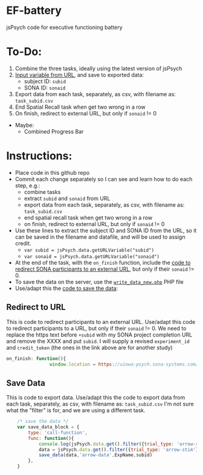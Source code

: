 # EF-battery
jsPsych code for executive functioning battery

# To-Do:

1. Combine the three tasks, ideally using the latest version of jsPsych
1. [Input variable from URL](https://www.jspsych.org/7.3/reference/jspsych-data/#jspsychdataurlvariables), and save to exported data: 
    - subject ID: `subid`
    - SONA ID: `sonaid`
1. Export data from each task, separately, as csv, with filename as: `task_subid.csv`
1. End Spatial Recall task when get two wrong in a row
1. On finish, redirect to external URL, but only if `sonaid` != 0
- Maybe:
    - Combined Progress Bar

# Instructions:

- Place code in this github repo
- Commit each change separately so I can see and learn how to do each step, e.g.:
    - combine tasks
    - extract `subid` and `sonaid` from URL
    - export data from each task, separately, as csv, with filename as: `task_subid.csv`
    - end spatial recall task when get two wrong in a row
    - on finish, redirect to external URL, but only if `sonaid` != 0
- Use these lines to extract the subject ID and SONA ID from the URL, so it can be saved in the filename and datafile, and will be used to assign credit.
    - `var subid = jsPsych.data.getURLVariable("subid")`
    - `var sonaid = jsPsych.data.getURLVariable("sonaid")`
- At the end of the task, with the `on_finish` function, include the [code to redirect SONA participants to an external URL](#redirect-to-url), but only if their `sonaid` != 0.
- To save the data on the server, use the [`write_data_new.php`](https://github.com/isaactpetersen/EF-battery/blob/main/write_data_new.php) PHP file
- Use/adapt this the [code to save the data](#save-data):

## Redirect to URL

This is code to redirect participants to an external URL.
Use/adapt this code to redirect participants to a URL, but only if their `sonaid` != 0.
We need to replace the https text before `+subid` with my SONA project completion URL and remove the XXXX and put `subid`.
I will supply a revised `experiment_id` and `credit_token` (the ones in the link above are for another study)

```js
on_finish: function(){
                window.location = https://uiowa-psych.sona-systems.com/webstudy_credit.aspx?experiment_id=476&credit_token=78a4b09dd29b421cb92b7ffa6db933d8&survey_code=+subid }
```

## Save Data

This is code to export data.
Use/adapt this the code to export data from each task, separately, as csv, with filename as: `task_subid.csv`
I'm not sure what the "filter" is for, and we are using a different task.

```js
    /* save the data */
    var save_data_block = {
        type: 'call-function',
        func: function(){
            console.log(jsPsych.data.get().filter({trial_type: 'arrow-stim'}).csv())//this should work
            data = jsPsych.data.get().filter({trial_type: 'arrow-stim'}).json()
            save_data(data,'arrow-data',ExpName,subid)
        },
    }
```
